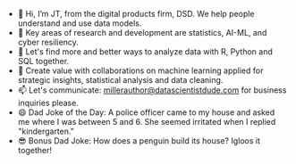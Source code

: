 - 👋 Hi, I’m JT, from the digital products firm, DSD.  We help people understand and use data models.
- 👀 Key areas of research and development are statistics, AI-ML, and cyber resiliency.  
- 🌱 Let's find more and better ways to analyze data with R, Python and SQL together.
- 💞️ Create value with collaborations on machine learning applied for strategic insights, statistical analysis and data cleaning.
- 📫 Let's communicate: millerauthor@datascientistdude.com for business inquiries please.
- 😄 Dad Joke of the Day: A police officer came to my house and asked me where I was between 5 and 6. She seemed irritated when I replied "kindergarten."
- 😎 Bonus Dad Joke: How does a penguin build its house? Igloos it together!
<!---
DSD-resilience/DSD-resilience is a ✨ special ✨ repository because its `README.md` (this file) appears on your GitHub profile.
You can click the Preview link to take a look at your changes.
--->
